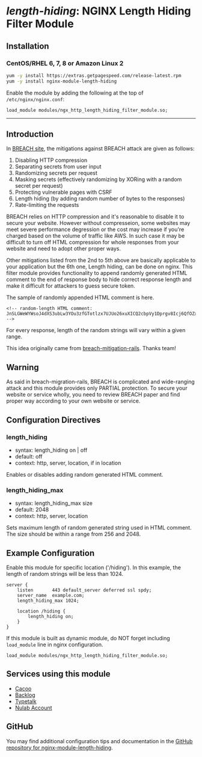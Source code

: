 # _length-hiding_: NGINX Length Hiding Filter Module


## Installation

### CentOS/RHEL 6, 7, 8 or Amazon Linux 2

```bash
yum -y install https://extras.getpagespeed.com/release-latest.rpm
yum -y install nginx-module-length-hiding
```

Enable the module by adding the following at the top of `/etc/nginx/nginx.conf`:

    load_module modules/ngx_http_length_hiding_filter_module.so;

<hr />


## Introduction

In [BREACH site](http://breachattack.com/), the mitigations against
BREACH attack are given as follows:

1.  Disabling HTTP compression
2.  Separating secrets from user input
3.  Randomizing secrets per request
4.  Masking secrets (effectively randomizing by XORing with a random
    secret per request)
5.  Protecting vulnerable pages with CSRF
6.  Length hiding (by adding random number of bytes to the responses)
7.  Rate-limiting the requests

BREACH relies on HTTP compression and it's reasonable to disable it to
secure your website. However without compresseion, some websites may
meet severe performance degression or the cost may increase if you're
charged based on the volume of traffic like AWS. In such case it may be
difficult to turn off HTML compression for whole responses from your
website and need to adopt other proper ways.

Other mitigations listed from the 2nd to 5th above are basically
applicable to your application but the 6th one, Length hiding, can be
done on nginx. This filter module provides functionality to append
randomly generated HTML comment to the end of response body to hide
correct response length and make it difficult for attackers to guess
secure token.

The sample of randomly appended HTML comment is
    here.

    <!-- random-length HTML comment: JnSLGWeWYWsoJ4dXS3ubLw3YOu3zfGTotlzx7UJUo26xuXICQ2cbpVy1Dprgv8Icj6QfOZx2Ptp9HxCVoevTxhKzMzV6xeYXao0oCngRWJRb4Tvive1iBAXLzrHlLg6jKwNKXrct0tJuA2TvWIRVIng6UoffIbCQLPbi63PwmWemOxVi6m3CPa6hCbAK2CaBR1jLux7UJa4WNN4H0yIDMElMglWWouY5m5FUqAn0afMmtErj0zkA2LMWxisZRES38XLoYycySmaBrIih5IixUsJFR0ei4uZ0IifgV5SnitoNzMusSQem9npObHuU2HKApneAjwnFdPSQZA9sRdSOE8agDI05P832mV1JIcOjsg0FgzxvSG7UEX0HdqBqp2jPOYYW0k5gGtmkiXWydRJfn9lGomxReUeqq2Aec69gplEM6a8aqH5TFgXrGK8jcaPISQlsKkMxJQ7Fp6fVDbmI59xCIvlk -->

For every response, length of the random strings will vary within a
given range.

This idea originally came from
[breach-mitigation-rails](https://github.com/meldium/breach-mitigation-rails/).
Thanks team\!

## Warning

As said in breach-migration-rails, BREACH is complicated and
wide-ranging attack and this module provides only PARTIAL protection. To
secure your website or service wholly, you need to review BREACH paper
and find proper way according to your own website or service.

## Configuration Directives

### length\_hiding

  - syntax: length\_hiding on | off
  - default: off
  - context: http, server, location, if in location

Enables or disables adding random generated HTML comment.

### length\_hiding\_max

  - syntax: length\_hiding\_max size
  - default: 2048
  - context: http, server, location

Sets maximum length of random generated string used in HTML comment. The
size should be within a range from 256 and 2048.

## Example Configuration

Enable this module for specific location ('/hiding'). In this example,
the length of random strings will be less than 1024.

    server {
        listen       443 default_server deferred ssl spdy;
        server_name  example.com;
        length_hiding_max 1024;
    
        location /hiding {
            length_hiding on;
        }
    }

If this module is built as dynamic module, do NOT forget including
`load_module` line in nginx configuration.

    load_module modules/ngx_http_length_hiding_filter_module.so;

## Services using this module

  - [Cacoo](https://cacoo.com/)
  - [Backlog](https://backlogtool.com/)
  - [Typetalk](https://typetalk.in/)
  - [Nulab Account](https://apps.nulab-inc.com/)

## GitHub

You may find additional configuration tips and documentation in the [GitHub repository for 
nginx-module-length-hiding](https://github.com/nulab/nginx-length-hiding-filter-module).
